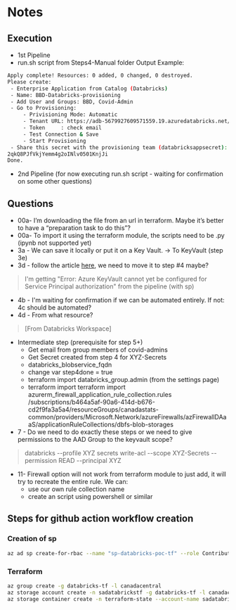 # Notes
## Execution
- 1st Pipeline
- run.sh script from Steps4-Manual folder
Output Example:
````bash
Apply complete! Resources: 0 added, 0 changed, 0 destroyed.
Please create:
 - Enterprise Application from Catalog (Databricks)
 - Name: BBD-Databricks-provisioning
 - Add User and Groups: BBD, Covid-Admin
 - Go to Provisioning:
     - Privisioning Mode: Automatic
     - Tenant URL: https://adb-5679927609571559.19.azuredatabricks.net/api/2.0/preview/scim
     - Token     : check email
     - Test Connection & Save
     - Start Provisioning
 - Share this secret with the provisioning team (databricksappsecret):
2qkQ8PJfVkjYemm4g2oINlv0501KnjJi
Done.
````
- 2nd Pipeline (for now executing run.sh script - waiting for confirmation on some other questions)

## Questions

- 00a- I’m downloading the file from an url in terraform. Maybe it’s better to have a “preparation task to do this”?
- 00a- To import it using the terraform module, the scripts need to be .py (ipynb not supported yet)
- 3a - We can save it locally or put it on a Key Vault. -> To KeyVault (step 3e)
- 3d - follow the article [here](https://docs.microsoft.com/en-us/azure/databricks/security/secrets/secret-scopes#create-an-azure-key-vault-backed-secret-scope-using-the-databricks-cli), we need to move it to step #4 maybe?
> I'm getting "Error: Azure KeyVault cannot yet be configured for Service Principal authorization" from the pipeline (with sp)
- 4b - I'm waiting for confirmation if we can be automated entirely. If not: 4c should be automated?
- 4d - From what resource?  
>[From Databricks Workspace] 
- Intermediate step (prerequisite for  step 5+)
    - Get email from group members of covid-admins
    - Get Secret created from step 4 for XYZ-Secrets
    - databricks_blobservice_fqdn
    - change var step4done = true
    - terraform import databricks_group.admin <id> (from the settings page)
    - terraform import terraform import azurerm_firewall_application_rule_collection.rules /subscriptions/b464a5af-90a6-414d-b676-cd2f9fa3a5a4/resourceGroups/canadastats-common/providers/Microsoft.Network/azureFirewalls/azFirewallDAaaS/applicationRuleCollections/dbfs-blob-storages
- 7 - Do we need to do exactly these steps or we need to give permissions to the AAD Group to the keyvault scope?
> databricks --profile XYZ secrets write-acl --scope XYZ-Secrets --permission READ --principal XYZ 
- 11- Firewall option will not work from terraform module to just add, it will try to recreate the entire rule. We can:
    - use our own rule collection name
	- create an script using powershell or similar


## Steps for github action workflow creation
### Creation of sp
````bash
az ad sp create-for-rbac --name "sp-databricks-poc-tf" --role Contributor --scopes /subscriptions/b464a5af-90a6-414d-b676-cd2f9fa3a5a4 --sdk-auth
````
### Terraform
````bash
az group create -g databricks-tf -l canadacentral
az storage account create -n sadatabrickstf -g databricks-tf -l canadacentral --sku Standard_LRS
az storage container create -n terraform-state --account-name sadatabrickstf
````
